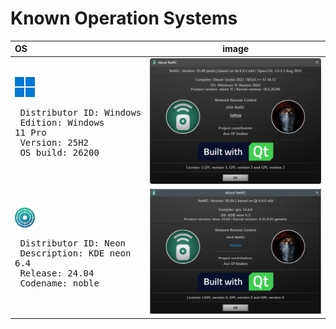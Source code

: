 # Known Operation Systems

 | OS | image
:------------ | :------:
![Windows 11](./OS/windows/icon.png) <pre>    Distributor ID: Windows<br>    Edition:        Windows 11 Pro<br>    Version:	    25H2<br>    OS build:       26200</pre>  | ![Windows 11](./OS/windows/about.png)
![KDE Neon](./OS/linux/icon.png) <pre>    Distributor ID: Neon<br>    Description:    KDE neon 6.4<br>    Release:        24.04 <br>    Codename:       noble</pre>  | ![Linux](./OS/linux/about.png)

